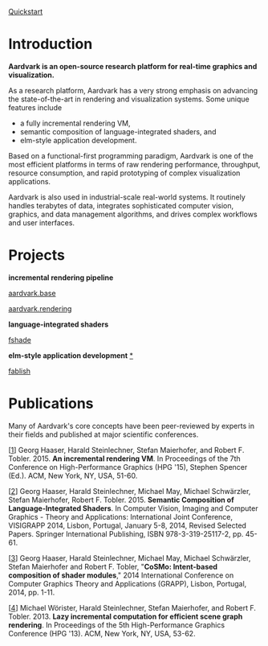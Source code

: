 [Quickstart](https://github.com/aardvarkplatform/aardvark.docs/wiki/Quickstart-Windows)

# Introduction
**Aardvark is an open-source research platform for real-time graphics and visualization.**

As a research platform, Aardvark has a very strong emphasis on advancing the state-of-the-art in rendering and visualization systems. Some unique features include
* a fully incremental rendering VM,
* semantic composition of language-integrated shaders, and
* elm-style application development.

Based on a functional-first programming paradigm, Aardvark is one of the most efficient platforms in terms of raw rendering performance,  throughput, resource consumption, and rapid prototyping of complex visualization applications.

Aardvark is also used in industrial-scale real-world systems. It routinely handles terabytes of data, integrates sophisticated computer vision, graphics, and data management algorithms, and drives complex workflows and user interfaces.

# Projects

**incremental rendering pipeline**

[aardvark.base](https://github.com/vrvis/aardvark.base)

[aardvark.rendering](https://github.com/vrvis/aardvark.rendering)

**language-integrated shaders**

[fshade](https://github.com/krauthaufen/FShade)

**elm-style application development** [\*](http://elm-lang.org/)

[fablish](https://github.com/vrvis/fablish)

# Publications

Many of Aardvark's core concepts have been peer-reviewed by experts in their fields and published at major scientific conferences.

[[1]] Georg Haaser, Harald Steinlechner, Stefan Maierhofer, and Robert F. Tobler. 2015. **An incremental rendering VM**. In Proceedings of the 7th Conference on High-Performance Graphics (HPG '15), Stephen Spencer (Ed.). ACM, New York, NY, USA, 51-60.

[[2]] Georg Haaser, Harald Steinlechner, Michael May, Michael Schwärzler, Stefan Maierhofer, Robert F. Tobler. 2015. **Semantic Composition of Language-Integrated Shaders**. In Computer Vision, Imaging and Computer Graphics - Theory and Applications: International Joint Conference, VISIGRAPP 2014, Lisbon, Portugal, January 5-8, 2014, Revised Selected Papers. Springer International Publishing, ISBN 978-3-319-25117-2, pp. 45-61.

[[3]] Georg Haaser, Harald Steinlechner, Michael May, Michael Schwärzler, Stefan Maierhofer and Robert F. Tobler, "**CoSMo: Intent-based composition of shader modules**," 2014 International Conference on Computer Graphics Theory and Applications (GRAPP), Lisbon, Portugal, 2014, pp. 1-11.

[[4]] Michael Wörister, Harald Steinlechner, Stefan Maierhofer, and Robert F. Tobler. 2013. **Lazy incremental computation for efficient scene graph rendering**. In Proceedings of the 5th High-Performance Graphics Conference (HPG '13). ACM, New York, NY, USA, 53-62.

[1]: https://www.researchgate.net/publication/281104016_An_Incremental_Rendering_VM
[2]: https://www.researchgate.net/publication/259964757_CoSMo_Intent-based_Composition_of_Shader_Modules
[3]: https://www.researchgate.net/publication/259964757_CoSMo_Intent-based_Composition_of_Shader_Modules
[4]: https://www.researchgate.net/publication/262320316_Lazy_incremental_computation_for_efficient_scene_graph_rendering
